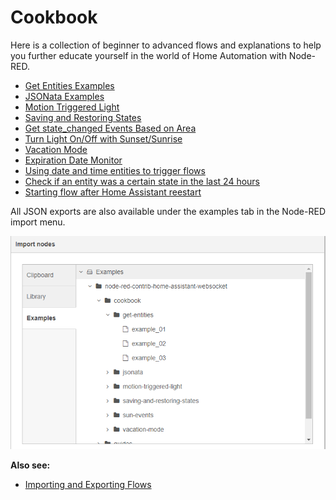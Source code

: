 # Cookbook

Here is a collection of beginner to advanced flows and explanations to help you
further educate yourself in the world of Home Automation with Node-RED.

- [Get Entities Examples](./get-entities.md)
- [JSONata Examples](./jsonata.md)
- [Motion Triggered Light](./motion-triggered-light.md)
- [Saving and Restoring States](./saving-and-restoring-states.md)
- [Get state_changed Events Based on Area](./get-state_changed-events-based-on-area.md)
- [Turn Light On/Off with Sunset/Sunrise](./sun-events.md)
- [Vacation Mode](./vacation-mode.md)
- [Expiration Date Monitor](./expiration-date-monitor.md)
- [Using date and time entities to trigger flows](./using-date-and-time-entities-to-trigger-flows.md)
- [Check if an entity was a certain state in the last 24 hours](./check-if-an-entity-was-turned-on-in-the-last-24-hours.md)
- [Starting flow after Home Assistant reestart](./starting-flow-after-home-assistant-restart.md)

All JSON exports are also available under the examples tab in the Node-RED
import menu.

![screenshot](./images/index_import_screenshot.png)

**Also see:**

- [Importing and Exporting Flows](https://nodered.org/docs/user-guide/editor/workspace/import-export)
